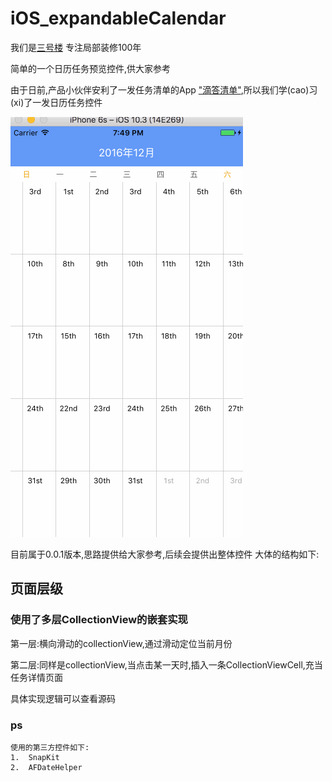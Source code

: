 # iOS_expandableCalendar
我们是[三号楼](http://3haolou.com/) 专注局部装修100年

简单的一个日历任务预览控件,供大家参考

由于日前,产品小伙伴安利了一发任务清单的App ["滴答清单"](https://www.dida365.com/),所以我们学(cao)习(xi)了一发日历任务控件


![控件简介](https://github.com/3HaoLou/iOS_expandableCalendar/blob/master/github.gif)



目前属于0.0.1版本,思路提供给大家参考,后续会提供出整体控件
大体的结构如下:

## 页面层级
### 使用了多层CollectionView的嵌套实现
> 
第一层:横向滑动的collectionView,通过滑动定位当前月份

> 
第二层:同样是collectionView,当点击某一天时,插入一条CollectionViewCell,充当任务详情页面

具体实现逻辑可以查看源码

### ps
```
使用的第三方控件如下:
1.  SnapKit
2.  AFDateHelper
```
